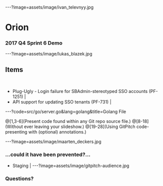 ---?image=assets/image/ivan_televnyy.jpg

# Orion

### 2017 Q4 Sprint 6 Demo

---?image=assets/image/lukas_blazek.jpg

## Items

<br>

- Plug-Ugly - Login failure for SBAdmin-stereotyped SSO accounts (PF-1251) |
- API support for updating SSO tenants (PF-731) |

---?code=src/go/server.go&lang=golang&title=Golang File

@[1,3-6](Present code found within any Git repo source file.)
@[8-18](Without ever leaving your slideshow.)
@[19-28](Using GitPitch code-presenting with (optional) annotations.)

---?image=assets/image/maarten_deckers.jpg

### ...could it have been prevented?...

- Staging | 
---?image=assets/image/gitpitch-audience.jpg


### Questions?

<br>


